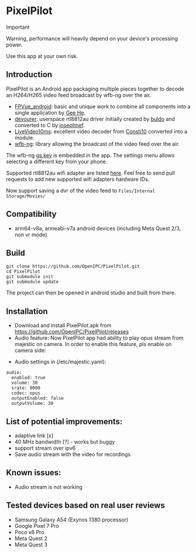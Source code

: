 # PixelPilot
> [!IMPORTANT]
> Warning, performance will heavily depend on your device's processing power.
>
> Use this app at your own risk.

## Introduction
PixelPilot is an Android app packaging multiple pieces together to decode an H264/H265 video feed broadcast by wfb-ng over the air.

- [FPVue_android](https://github.com/gehee/FPVue_android): basic and unique work to combine all components into a single application by [Gee He](https://github.com/gehee).
- [devourer](https://github.com/openipc/devourer): userspace rtl8812au driver initially created by [buldo](https://github.com/buldo) and converted to C by [josephnef](https://github.com/josephnef).
- [LiveVideo10ms](https://github.com/Consti10/LiveVideo10ms): excellent video decoder from [Consti10](https://github.com/Consti10) converted into a module.
- [wfb-ng](https://github.com/svpcom/wfb-ng): library allowing the broadcast of the video feed over the air.

The wfb-ng [gs.key](https://github.com/OpenIPC/PixelPilot/raw/main/app/src/main/assets/gs.key) is embedded in the app.
The settings menu allows selecting a different key from your phone.

Supported rtl8812au wifi adapter are listed [here](https://github.com/OpenIPC/PixelPilot/blob/main/app/src/main/res/xml/usb_device_filter.xml).
Feel free to send pull requests to add new supported wifi adapters hardware IDs.

Now support saving a dvr of the video feed to `Files/Internal Storage/Movies/`

## Compatibility
- arm64-v8a, armeabi-v7a android devices (including Meta Quest 2/3, non vr mode)

## Build
```
git clone https://github.com/OpenIPC/PixelPilot.git
cd PixelPilot
git submodule init
git submodule update
```

The project can then be opened in android studio and built from there.

## Installation
- Download and install PixelPilot.apk from https://github.com/OpenIPC/PixelPilot/releases
- Audio feature: Now PixelPilot app had ability to play opus stream from majestic on camera. In order to enable this feature, pls enable on camera side:
+ Audio settings in (/etc/majestic.yaml):
```
audio:
  enabled: true
  volume: 30
  srate: 8000
  codec: opus
  outputEnabled: false
  outputVolume: 30
```
## List of potential improvements:
 * adaptive link [x]
 * 40 MHz bandwidth [?] - works but buggy
 * support stream over ipv6
 * Save audio stream with the video for recordings

## Known issues:
 * Audio stream is not working

## Tested devices based on real user reviews

* Samsung Galaxy A54 (Exynos 1380 processor)
* Google Pixel 7 Pro
* Poco x6 Pro
* Meta Quest 2
* Meta Quest 3
